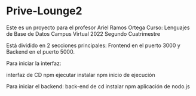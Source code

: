 # Prive-Lounge2

Este es un proyecto para el profesor Ariel Ramos Ortega
Curso: Lenguajes de Base de Datos Campus Virtual
2022 Segundo Cuatrimestre

Está dividido en 2 secciones principales: Frontend en el puerto 3000 y Backend en el puerto 5000.

Para iniciar la interfaz:

interfaz de CD
npm ejecutar instalar
npm inicio de ejecución

Para iniciar el backend:
back-end de cd
instalar npm
aplicación de nodo.js
